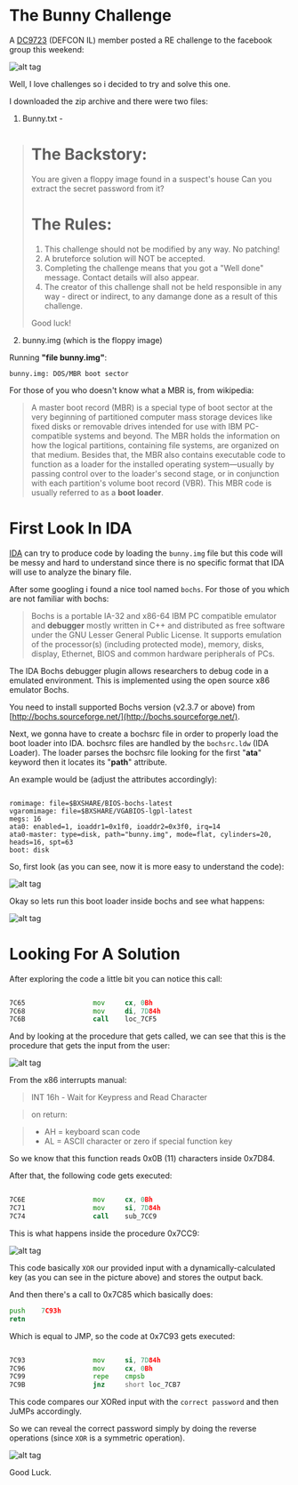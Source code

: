 # The Bunny Challenge

A [DC9723](http://dc9723.org/) (DEFCON IL) member posted a RE challenge to the facebook group this weekend: 

![alt tag](http://up415.siz.co.il/up1/od4izm3jinvi.png)

Well, I love challenges so i decided to try and solve this one.

I downloaded the zip archive and there were two files: 

1. Bunny.txt - 
> The Backstory:
> ==============
> You are given a floppy image found in a suspect's house
> Can you extract the secret password from it?
> 
> The Rules:
> ==========
> 	1. This challenge should not be modified by any way. No patching!
> 	2. A bruteforce solution will NOT be accepted.
> 	3. Completing the challenge means that you got a "Well done" message. Contact details will also appear.
> 	4. The creator of this challenge shall not be held responsible in any way - direct or indirect,
> 		to any damange done as a result of this challenge.
> 
> 
> Good luck!

2. bunny.img (which is the floppy image)

Running **"file bunny.img"**:

```bunny.img: DOS/MBR boot sector```

For those of you who doesn't know what a MBR is, from wikipedia:

> A master boot record (MBR) is a special type of boot sector at the very beginning of partitioned computer mass storage devices like fixed disks or removable drives intended for use with IBM PC-compatible systems and beyond.
> The MBR holds the information on how the logical partitions, containing file systems, are organized on that medium. Besides that, the MBR also contains executable code to function as a loader for the installed operating system—usually by passing control over to the loader's second stage, or in conjunction with each partition's volume boot record (VBR). This MBR code is usually referred to as a **boot loader**.

# First Look In IDA

[IDA](https://www.hex-rays.com/products/ida/) can try to produce code by loading the ```bunny.img``` file but this code will be messy and hard to understand since there is no specific format that IDA will use to analyze the binary file.

After some googling i found a nice tool named ```bochs```. For those of you which are not familiar with bochs:

> Bochs is a portable IA-32 and x86-64 IBM PC compatible emulator and **debugger** mostly written in C++ and distributed as free software under the GNU Lesser General Public License. It supports emulation of the processor(s) (including protected mode), memory, disks, display, Ethernet, BIOS and common hardware peripherals of PCs.

The IDA Bochs debugger plugin allows researchers to debug code in a emulated environment. This is implemented using the open source x86 emulator Bochs.

You need to install supported Bochs version (v2.3.7 or above) from [http://bochs.sourceforge.net/](http://bochs.sourceforge.net/).

Next, we gonna have to create a bochsrc file in order to properly load the boot loader into IDA. bochsrc files are handled by the ```bochsrc.ldw``` (IDA Loader). The loader parses the bochsrc file looking for the first "**ata**" keyword then it locates its "**path**" attribute.

An example would be (adjust the attributes accordingly):

```

romimage: file=$BXSHARE/BIOS-bochs-latest
vgaromimage: file=$BXSHARE/VGABIOS-lgpl-latest
megs: 16
ata0: enabled=1, ioaddr1=0x1f0, ioaddr2=0x3f0, irq=14
ata0-master: type=disk, path="bunny.img", mode=flat, cylinders=20, heads=16, spt=63
boot: disk

```

So, first look (as you can see, now it is more easy to understand the code):

![alt tag](http://up415.siz.co.il/up3/jjmmfgnjhnmf.png)

Okay so lets run this boot loader inside bochs and see what happens:

![alt tag](http://up415.siz.co.il/up3/o5tnmkg3diyn.png)

# Looking For A Solution

After exploring the code a little bit you can notice this call:

```asm

7C65                 mov     cx, 0Bh
7C68                 mov     di, 7D84h
7C6B                 call    loc_7CF5

```

And by looking at the procedure that gets called, we can see that this is the procedure that gets the input from the user:

![alt tag](http://up415.siz.co.il/up1/zywheznynxwz.png)

From the x86 interrupts manual:

> INT 16h - Wait for Keypress and Read Character

> 	on return:

> 	-  AH = keyboard scan code
> 	- AL = ASCII character or zero if special function key


So we know that this function reads 0x0B (11) characters inside 0x7D84.

After that, the following code gets executed:

```asm

7C6E                 mov     cx, 0Bh
7C71                 mov     si, 7D84h
7C74                 call    sub_7CC9

```

This is what happens inside the procedure 0x7CC9: 

![alt tag](http://up415.siz.co.il/up3/tzbyknmi2wyk.png)

This code basically ```XOR``` our provided input with a dynamically-calculated key (as you can see in the picture above) and stores the output back.

And then there's a call to 0x7C85 which basically does:

```asm
push    7C93h
retn
```

Which is equal to JMP, so the code at 0x7C93 gets executed: 

```asm

7C93                 mov     si, 7D84h
7C96                 mov     cx, 0Bh
7C99                 repe    cmpsb
7C9B                 jnz     short loc_7CB7

```

This code compares our XORed input with the ```correct password``` and then JuMPs accordingly.

So we can reveal the correct password simply by doing the reverse operations (since ```XOR``` is a symmetric operation).

![alt tag](http://up415.siz.co.il/up2/dktbzgymnewd.png)

Good Luck.
